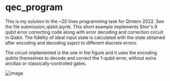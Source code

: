# qec_program
This is my solution to the ~20 lines programming task for QIntern 2022. See the file submission_qiskit.ipynb. This short example implements Shor's 9 qubit error correcting code along with error decoding and correction circuit in Qiskit. The fidelity of ideal input state is calculated with the state obtained after encoding and decoding suject to different discrete errors.

The circuit implemented is the one in the figure and it uses the encoding qubits themselves to decode and correct the 1-qubit error, without extra ancillas or classically-controlled gates.

![image](https://user-images.githubusercontent.com/61590679/174850939-b01ec282-c927-4e70-80e4-1b18658f4d91.png)
